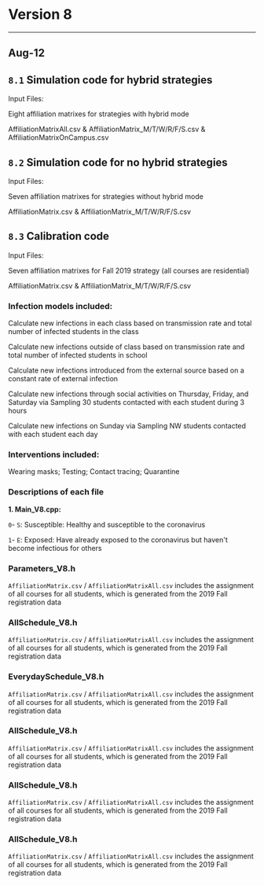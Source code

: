# Version 8

-----
Aug-12
-----

## `8.1` Simulation code for hybrid strategies 

Input Files:

Eight affiliation matrixes for strategies with hybrid mode

AffiliationMatrixAll.csv & AffiliationMatrix_M/T/W/R/F/S.csv & AffiliationMatrixOnCampus.csv

## `8.2` Simulation code for no hybrid strategies 

Input Files:

Seven affiliation matrixes for strategies without hybrid mode

AffiliationMatrix.csv & AffiliationMatrix_M/T/W/R/F/S.csv

## `8.3` Calibration code 

Input Files: 

Seven affiliation matrixes for Fall 2019 strategy (all courses are residential)

AffiliationMatrix.csv & AffiliationMatrix_M/T/W/R/F/S.csv

### Infection models included:

Calculate new infections in each class based on transmission rate and total number of infected students in the class

Calculate new infections outside of class based on transmission rate and total number of infected students in school

Calculate new infections introduced from the external source based on a constant rate of external infection

Calculate new infections through social activities on Thursday, Friday, and Saturday via Sampling 30 students contacted with each student during 3 hours

Calculate new infections on Sunday via Sampling NW students contacted with each student each day

### Interventions included:

Wearing masks;  Testing;  Contact tracing;  Quarantine

### Descriptions of each file

**1\. Main_V8.cpp:**

`0`- `S`:   Susceptible: Healthy and susceptible to the coronavirus

`1`- `E`:   Exposed: Have already exposed to the coronavirus but haven't become infectious for others

### Parameters_V8.h

`AffiliationMatrix.csv` / `AffiliationMatrixAll.csv` includes the assignment of all courses for all students, which is generated from the 2019 Fall registration data

### AllSchedule_V8.h

`AffiliationMatrix.csv` / `AffiliationMatrixAll.csv` includes the assignment of all courses for all students, which is generated from the 2019 Fall registration data

### EverydaySchedule_V8.h

`AffiliationMatrix.csv` / `AffiliationMatrixAll.csv` includes the assignment of all courses for all students, which is generated from the 2019 Fall registration data

### AllSchedule_V8.h

`AffiliationMatrix.csv` / `AffiliationMatrixAll.csv` includes the assignment of all courses for all students, which is generated from the 2019 Fall registration data

### AllSchedule_V8.h

`AffiliationMatrix.csv` / `AffiliationMatrixAll.csv` includes the assignment of all courses for all students, which is generated from the 2019 Fall registration data

### AllSchedule_V8.h

`AffiliationMatrix.csv` / `AffiliationMatrixAll.csv` includes the assignment of all courses for all students, which is generated from the 2019 Fall registration data
